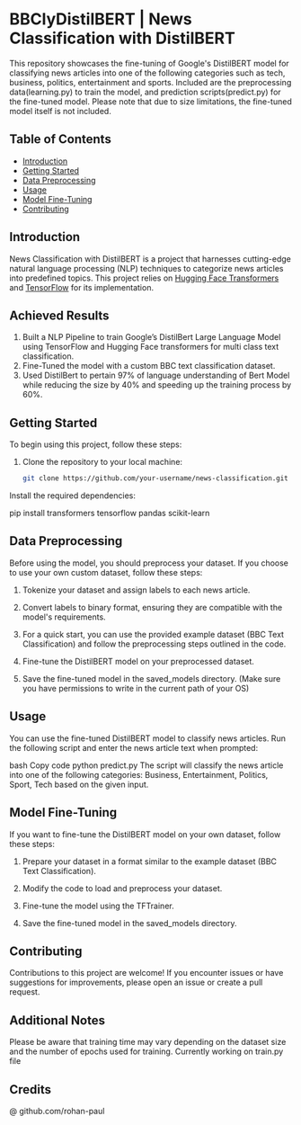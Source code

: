 # BBClyDistilBERT | News Classification with DistilBERT

This repository showcases the fine-tuning of Google's DistilBERT model for classifying news articles into one of the following categories such as tech, business, politics, entertainment and sports. Included are the preprocessing data(learning.py) to train the model, and prediction scripts(predict.py) for the fine-tuned model. Please note that due to size limitations, the fine-tuned model itself is not included.

## Table of Contents

- [Introduction](#introduction)
- [Getting Started](#getting-started)
- [Data Preprocessing](#data-preprocessing)
- [Usage](#usage)
- [Model Fine-Tuning](#model-fine-tuning)
- [Contributing](#contributing)

## Introduction

News Classification with DistilBERT is a project that harnesses cutting-edge natural language processing (NLP) techniques to categorize news articles into predefined topics. This project relies on [Hugging Face Transformers](https://huggingface.co/transformers/) and [TensorFlow](https://www.tensorflow.org/) for its implementation.

## Achieved Results

1. Built a NLP Pipeline to train Google’s DistilBert Large Language Model using TensorFlow and Hugging Face transformers for multi class text classification.
2. Fine-Tuned the model with a custom BBC text classification dataset.
3. Used DistilBert to pertain 97% of language understanding of Bert Model while reducing the size by 40% and speeding up the training process by 60%.



## Getting Started

To begin using this project, follow these steps:

1. Clone the repository to your local machine:

   ```bash
   git clone https://github.com/your-username/news-classification.git
Install the required dependencies:

pip install transformers tensorflow pandas scikit-learn

## Data Preprocessing
Before using the model, you should preprocess your dataset. If you choose to use your own custom dataset, follow these steps:

1. Tokenize your dataset and assign labels to each news article.

2. Convert labels to binary format, ensuring they are compatible with the model's requirements.

3. For a quick start, you can use the provided example dataset (BBC Text Classification) and follow the preprocessing steps outlined in the code.

4. Fine-tune the DistilBERT model on your preprocessed dataset.

5. Save the fine-tuned model in the saved_models directory. (Make sure you have permissions to write in the current path of your OS)

## Usage
You can use the fine-tuned DistilBERT model to classify news articles. Run the following script and enter the news article text when prompted:

bash
Copy code
python predict.py
The script will classify the news article into one of the following categories: Business, Entertainment, Politics, Sport, Tech based on the given input.

## Model Fine-Tuning
If you want to fine-tune the DistilBERT model on your own dataset, follow these steps:

1. Prepare your dataset in a format similar to the example dataset (BBC Text Classification).

2. Modify the code to load and preprocess your dataset.

3. Fine-tune the model using the TFTrainer.

4. Save the fine-tuned model in the saved_models directory.

## Contributing
Contributions to this project are welcome! If you encounter issues or have suggestions for improvements, please open an issue or create a pull request.

## Additional Notes
Please be aware that training time may vary depending on the dataset size and the number of epochs used for training.
Currently working on train.py file

## Credits
@ github.com/rohan-paul
